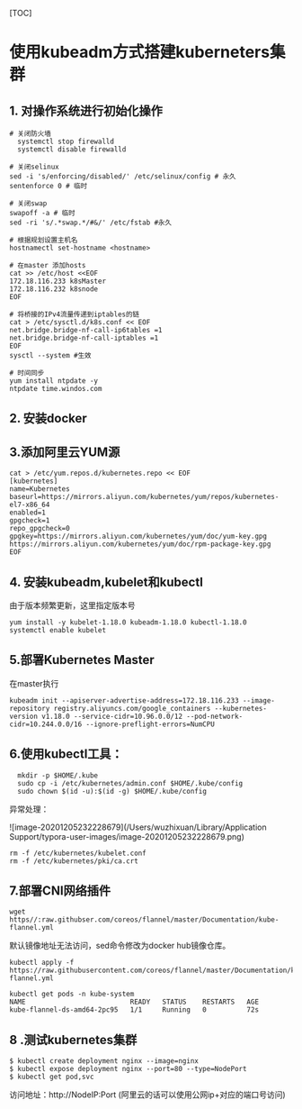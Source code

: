 [TOC]

# 使用kubeadm方式搭建kuberneters集群

## 1. 对操作系统进行初始化操作

```
# 关闭防火墙
  systemctl stop firewalld
  systemctl disable firewalld

# 关闭selinux
sed -i 's/enforcing/disabled/' /etc/selinux/config # 永久
sentenforce 0 # 临时

# 关闭swap
swapoff -a # 临时
sed -ri 's/.*swap.*/#&/' /etc/fstab #永久

# 根据规划设置主机名
hostnamectl set-hostname <hostname>

# 在master 添加hosts
cat >> /etc/host <<EOF
172.18.116.233 k8sMaster
172.18.116.232 k8snode
EOF

# 将桥接的IPv4流量传递到iptables的链
cat > /etc/sysctl.d/k8s.conf << EOF
net.bridge.bridge-nf-call-ip6tables =1 
net.bridge.bridge-nf-call-iptables =1 
EOF
sysctl --system #生效

# 时间同步
yum install ntpdate -y
ntpdate time.windos.com

```

## 2. 安装docker



## 3.添加阿里云YUM源

```
cat > /etc/yum.repos.d/kubernetes.repo << EOF
[kubernetes]
name=Kubernetes
baseurl=https://mirrors.aliyun.com/kubernetes/yum/repos/kubernetes-el7-x86_64
enabled=1
gpgcheck=1
repo_gpgcheck=0
gpgkey=https://mirrors.aliyun.com/kubernetes/yum/doc/yum-key.gpg https://mirrors.aliyun.com/kubernetes/yum/doc/rpm-package-key.gpg
EOF
```

## 4. 安装kubeadm,kubelet和kubectl

由于版本频繁更新，这里指定版本号

```
yum install -y kubelet-1.18.0 kubeadm-1.18.0 kubectl-1.18.0
systemctl enable kubelet
```

## 5.部署Kubernetes Master

在master执行

```
kubeadm init --apiserver-advertise-address=172.18.116.233 --image-repository registry.aliyuncs.com/google_containers --kubernetes-version v1.18.0 --service-cidr=10.96.0.0/12 --pod-network-cidr=10.244.0.0/16 --ignore-preflight-errors=NumCPU
```

## 6.使用kubectl工具：

```
  mkdir -p $HOME/.kube
  sudo cp -i /etc/kubernetes/admin.conf $HOME/.kube/config
  sudo chown $(id -u):$(id -g) $HOME/.kube/config
```

异常处理：

![image-20201205232228679](/Users/wuzhixuan/Library/Application Support/typora-user-images/image-20201205232228679.png)

```
rm -f /etc/kubernetes/kubelet.conf
rm -f /etc/kubernetes/pki/ca.crt
```



## 7.部署CNI网络插件

```
wget https//:raw.githubser.com/coreos/flannel/master/Documentation/kube-flannel.yml
```

默认镜像地址无法访问，sed命令修改为docker hub镜像仓库。

```
kubectl apply -f https://raw.githubusercontent.com/coreos/flannel/master/Documentation/kube-flannel.yml

kubectl get pods -n kube-system
NAME                          READY   STATUS    RESTARTS   AGE
kube-flannel-ds-amd64-2pc95   1/1     Running   0          72s
```

##  8 .测试kubernetes集群

```
$ kubectl create deployment nginx --image=nginx
$ kubectl expose deployment nginx --port=80 --type=NodePort
$ kubectl get pod,svc
```

访问地址：http://NodeIP:Port  (阿里云的话可以使用公网ip+对应的端口号访问)


